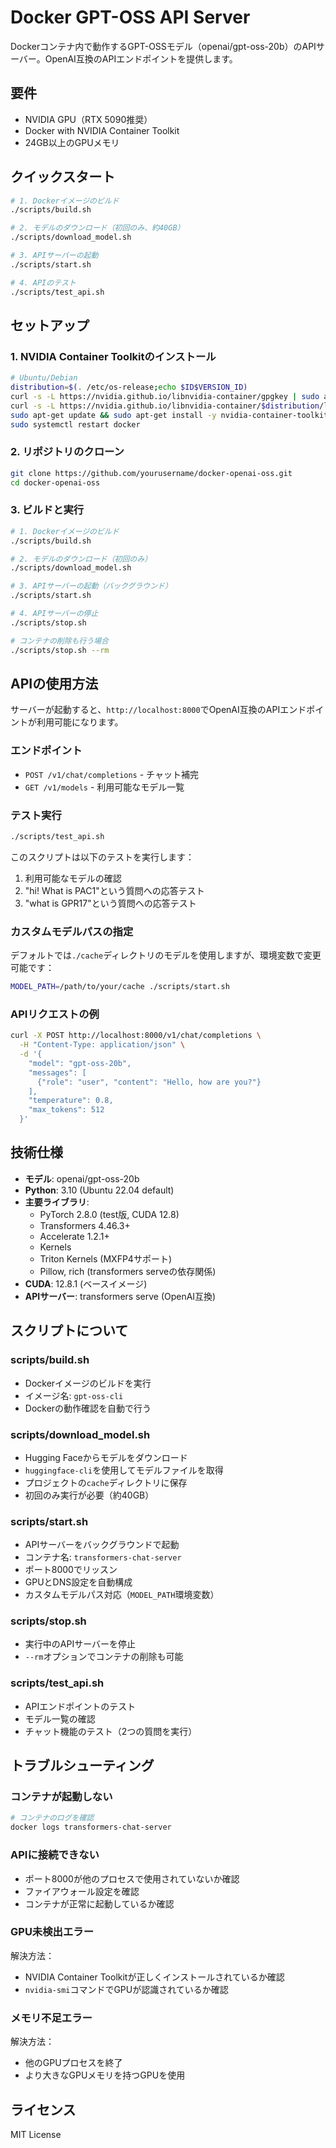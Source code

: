 # Docker GPT-OSS API Server

Dockerコンテナ内で動作するGPT-OSSモデル（openai/gpt-oss-20b）のAPIサーバー。OpenAI互換のAPIエンドポイントを提供します。

## 要件

- NVIDIA GPU（RTX 5090推奨）
- Docker with NVIDIA Container Toolkit
- 24GB以上のGPUメモリ

## クイックスタート

```bash
# 1. Dockerイメージのビルド
./scripts/build.sh

# 2. モデルのダウンロード（初回のみ、約40GB）
./scripts/download_model.sh

# 3. APIサーバーの起動
./scripts/start.sh

# 4. APIのテスト
./scripts/test_api.sh
```

## セットアップ

### 1. NVIDIA Container Toolkitのインストール

```bash
# Ubuntu/Debian
distribution=$(. /etc/os-release;echo $ID$VERSION_ID)
curl -s -L https://nvidia.github.io/libnvidia-container/gpgkey | sudo apt-key add -
curl -s -L https://nvidia.github.io/libnvidia-container/$distribution/libnvidia-container.list | sudo tee /etc/apt/sources.list.d/nvidia-container-toolkit.list
sudo apt-get update && sudo apt-get install -y nvidia-container-toolkit
sudo systemctl restart docker
```

### 2. リポジトリのクローン

```bash
git clone https://github.com/yourusername/docker-openai-oss.git
cd docker-openai-oss
```

### 3. ビルドと実行

```bash
# 1. Dockerイメージのビルド
./scripts/build.sh

# 2. モデルのダウンロード（初回のみ）
./scripts/download_model.sh

# 3. APIサーバーの起動（バックグラウンド）
./scripts/start.sh

# 4. APIサーバーの停止
./scripts/stop.sh

# コンテナの削除も行う場合
./scripts/stop.sh --rm
```

## APIの使用方法

サーバーが起動すると、`http://localhost:8000`でOpenAI互換のAPIエンドポイントが利用可能になります。

### エンドポイント

- `POST /v1/chat/completions` - チャット補完
- `GET /v1/models` - 利用可能なモデル一覧

### テスト実行

```bash
./scripts/test_api.sh
```

このスクリプトは以下のテストを実行します：
1. 利用可能なモデルの確認
2. "hi! What is PAC1"という質問への応答テスト
3. "what is GPR17"という質問への応答テスト

### カスタムモデルパスの指定

デフォルトでは`./cache`ディレクトリのモデルを使用しますが、環境変数で変更可能です：

```bash
MODEL_PATH=/path/to/your/cache ./scripts/start.sh
```

### APIリクエストの例

```bash
curl -X POST http://localhost:8000/v1/chat/completions \
  -H "Content-Type: application/json" \
  -d '{
    "model": "gpt-oss-20b",
    "messages": [
      {"role": "user", "content": "Hello, how are you?"}
    ],
    "temperature": 0.8,
    "max_tokens": 512
  }'
```

## 技術仕様

- **モデル**: openai/gpt-oss-20b
- **Python**: 3.10 (Ubuntu 22.04 default)
- **主要ライブラリ**:
  - PyTorch 2.8.0 (test版, CUDA 12.8)
  - Transformers 4.46.3+
  - Accelerate 1.2.1+
  - Kernels
  - Triton Kernels (MXFP4サポート)
  - Pillow, rich (transformers serveの依存関係)
- **CUDA**: 12.8.1 (ベースイメージ)
- **APIサーバー**: transformers serve (OpenAI互換)

## スクリプトについて

### scripts/build.sh
- Dockerイメージのビルドを実行
- イメージ名: `gpt-oss-cli`
- Dockerの動作確認を自動で行う

### scripts/download_model.sh
- Hugging Faceからモデルをダウンロード
- `huggingface-cli`を使用してモデルファイルを取得
- プロジェクトの`cache`ディレクトリに保存
- 初回のみ実行が必要（約40GB）

### scripts/start.sh
- APIサーバーをバックグラウンドで起動
- コンテナ名: `transformers-chat-server`
- ポート8000でリッスン
- GPUとDNS設定を自動構成
- カスタムモデルパス対応（`MODEL_PATH`環境変数）

### scripts/stop.sh
- 実行中のAPIサーバーを停止
- `--rm`オプションでコンテナの削除も可能

### scripts/test_api.sh
- APIエンドポイントのテスト
- モデル一覧の確認
- チャット機能のテスト（2つの質問を実行）

## トラブルシューティング

### コンテナが起動しない

```bash
# コンテナのログを確認
docker logs transformers-chat-server
```

### APIに接続できない

- ポート8000が他のプロセスで使用されていないか確認
- ファイアウォール設定を確認
- コンテナが正常に起動しているか確認

### GPU未検出エラー

解決方法：
- NVIDIA Container Toolkitが正しくインストールされているか確認
- `nvidia-smi`コマンドでGPUが認識されているか確認

### メモリ不足エラー

解決方法：
- 他のGPUプロセスを終了
- より大きなGPUメモリを持つGPUを使用

## ライセンス

MIT License